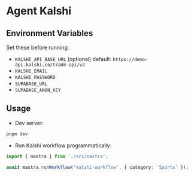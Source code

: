 # Agent Kalshi

## Environment Variables

Set these before running:

- `KALSHI_API_BASE_URL` (optional) default: `https://demo-api.kalshi.co/trade-api/v2`
- `KALSHI_EMAIL`
- `KALSHI_PASSWORD`
- `SUPABASE_URL`
- `SUPABASE_ANON_KEY`

## Usage

- Dev server:

```bash
pnpm dev
```

- Run Kalshi workflow programmatically:

```ts
import { mastra } from './src/mastra';

await mastra.runWorkflow('kalshi-workflow', { category: 'Sports' });
```
